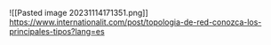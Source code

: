 ![[Pasted image 20231114171351.png]]
https://www.internationalit.com/post/topologia-de-red-conozca-los-principales-tipos?lang=es
